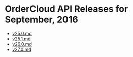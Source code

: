 # OrderCloud API Releases for September, 2016

- [v25.0.md](v25.0.md)
- [v25.1.md](v25.1.md)
- [v26.0.md](v26.0.md)
- [v27.0.md](v27.0.md)